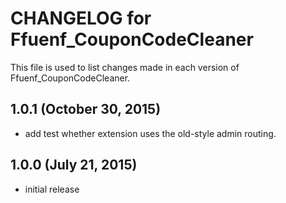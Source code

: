 # CHANGELOG for Ffuenf_CouponCodeCleaner

This file is used to list changes made in each version of Ffuenf_CouponCodeCleaner.

## 1.0.1 (October 30, 2015)

* add test whether extension uses the old-style admin routing.

## 1.0.0 (July 21, 2015)

* initial release
